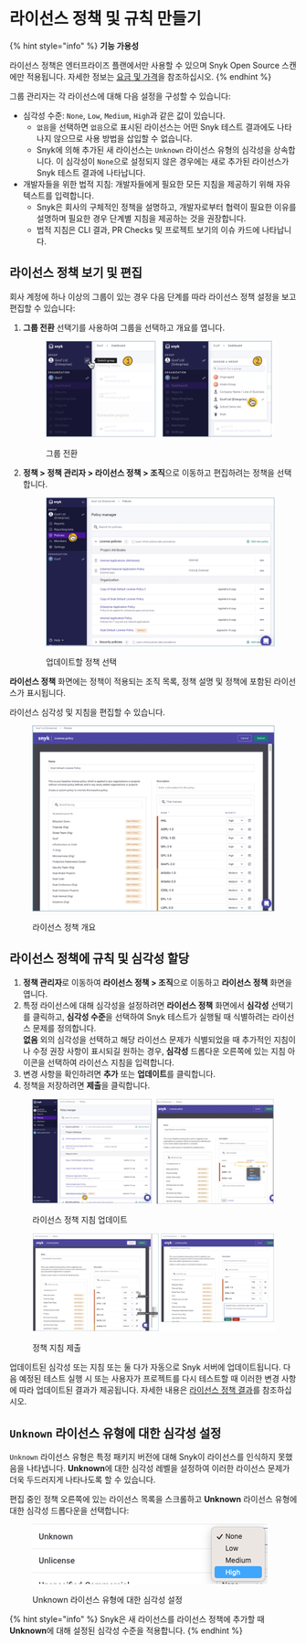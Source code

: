# 라이선스 정책 및 규칙 만들기

{% hint style="info" %}
**기능 가용성**

라이선스 정책은 엔터프라이즈 플랜에서만 사용할 수 있으며 Snyk Open Source 스캔에만 적용됩니다. 자세한 정보는 [요금 및 가격](https://snyk.io/plans/)을 참조하십시오.
{% endhint %}

그룹 관리자는 각 라이선스에 대해 다음 설정을 구성할 수 있습니다:

* 심각성 수준: `None`, `Low`, `Medium`, `High`과 같은 값이 있습니다.
  * `없음`을 선택하면 `없음`으로 표시된 라이선스는 어떤 Snyk 테스트 결과에도 나타나지 않으므로 사용 방법을 삽입할 수 없습니다.
  * Snyk에 의해 추가된 새 라이선스는 `Unknown` 라이선스 유형의 심각성을 상속합니다. 이 심각성이 `None`으로 설정되지 않은 경우에는 새로 추가된 라이선스가 Snyk 테스트 결과에 나타납니다.
* 개발자들을 위한 법적 지침: 개발자들에게 필요한 모든 지침을 제공하기 위해 자유 텍스트를 입력합니다.
  * Snyk은 회사의 구체적인 정책을 설명하고, 개발자로부터 협력이 필요한 이유를 설명하며 필요한 경우 단계별 지침을 제공하는 것을 권장합니다.
  * 법적 지침은 CLI 결과, PR Checks 및 프로젝트 보기의 이슈 카드에 나타납니다.

## 라이선스 정책 보기 및 편집

회사 계정에 하나 이상의 그룹이 있는 경우 다음 단계를 따라 라이선스 정책 설정을 보고 편집할 수 있습니다:

1.  **그룹 전환** 선택기를 사용하여 그룹을 선택하고 개요를 엽니다.

    <figure><img src="../../../.gitbook/assets/license_choose-group_19oct2022.png" alt="그룹 전환"><figcaption><p>그룹 전환</p></figcaption></figure>
2.  **정책 > 정책 관리자 > 라이선스 정책 > 조직**으로 이동하고 편집하려는 정책을 선택합니다.

    <figure><img src="../../../.gitbook/assets/policy_license_18oct2022.png" alt="업데이트할 정책 선택"><figcaption><p>업데이트할 정책 선택</p></figcaption></figure>

**라이선스 정책** 화면에는 정책이 적용되는 조직 목록, 정책 설명 및 정책에 포함된 라이선스가 표시됩니다.

라이선스 심각성 및 지침을 편집할 수 있습니다.

<figure><img src="../../../.gitbook/assets/choose-org_customize_19oct2022.png" alt="라이선스 정책 개요"><figcaption><p>라이선스 정책 개요</p></figcaption></figure>

## 라이선스 정책에 규칙 및 심각성 할당

1. **정책 관리자**로 이동하여 **라이선스 정책 > 조직**으로 이동하고 **라이선스 정책** 화면을 엽니다.
2. 특정 라이선스에 대해 심각성을 설정하려면 **라이선스 정책** 화면에서 **심각성** 선택기를 클릭하고, **심각성 수준**을 선택하여 Snyk 테스트가 실행될 때 식별하려는 라이선스 문제를 정의합니다.\
   **없음** 외의 심각성을 선택하고 해당 라이선스 문제가 식별되었을 때 추가적인 지침이나 수정 권장 사항이 표시되길 원하는 경우, **심각성** 드롭다운 오른쪽에 있는 지침 아이콘을 선택하여 라이선스 지침을 입력합니다.
3. 변경 사항을 확인하려면 **추가** 또는 **업데이트**를 클릭합니다.
4. 정책을 저장하려면 **제출**을 클릭합니다.

<figure><img src="../../../.gitbook/assets/policy-severity-instructions-x_06oct2022 (1).png" alt="라이선스 정책 지침 업데이트"><figcaption><p>라이선스 정책 지침 업데이트</p></figcaption></figure>

<figure><img src="../../../.gitbook/assets/policy-severity-instructions-2_06oct2022.png" alt="정책 지침 제출"><figcaption><p>정책 지침 제출</p></figcaption></figure>

업데이트된 심각성 또는 지침 또는 둘 다가 자동으로 Snyk 서버에 업데이트됩니다. 다음 예정된 테스트 실행 시 또는 사용자가 프로젝트를 다시 테스트할 때 이러한 변경 사항에 따라 업데이트된 결과가 제공됩니다. 자세한 내용은 [라이선스 정책 결과](license-policy-results.md)를 참조하십시오.

## `Unknown` 라이선스 유형에 대한 심각성 설정

`Unknown` 라이선스 유형은 특정 패키지 버전에 대해 Snyk이 라이선스를 인식하지 못했음을 나타냅니다. **Unknown**에 대한 심각성 레벨을 설정하여 이러한 라이선스 문제가 더욱 두드러지게 나타나도록 할 수 있습니다.

편집 중인 정책 오른쪽에 있는 라이선스 목록을 스크롤하고 **Unknown** 라이선스 유형에 대한 심각성 드롭다운을 선택합니다:

<div align="left"><figure><img src="../../../.gitbook/assets/Screenshot 2023-05-12 at 10.42.12.png" alt="Unknown 라이선스 유형에 대한 심각성 설정"><figcaption><p>Unknown 라이선스 유형에 대한 심각성 설정</p></figcaption></figure></div>

{% hint style="info" %}
Snyk은 새 라이선스를 라이선스 정책에 추가할 때 **Unknown**에 대해 설정된 심각성 수준을 적용합니다.
{% endhint %}
